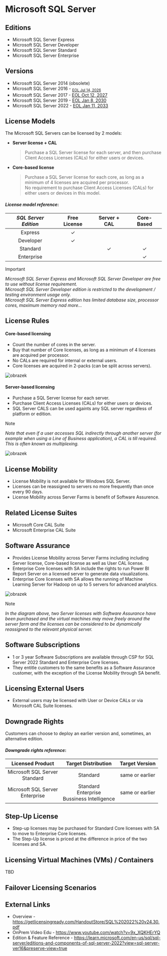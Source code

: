 # Microsoft SQL Server
## Editions
- Microsoft SQL Server Express
- Microsoft SQL Server Developer
- Microsoft SQL Server Standard
- Microsoft SQL Server Enterprise

## Versions
- Microsoft SQL Server 2014 (obsolete)
- Microsoft SQL Server 2016 - <sub>[EOL Jul 14, 2026](https://link-url-here.org)<sub>
- Microsoft SQL Server 2017 - [EOL Oct 12, 2027](https://link-url-here.org)
- Microsoft SQL Server 2019 - [EOL Jan 8, 2030](https://link-url-here.org)
- Microsoft SQL Server 2022 - [EOL Jan 11, 2033](https://link-url-here.org)

## License Models
The Microsoft SQL Servers can be licensed by 2 models:
- **Server license + CAL**
  > Purchase a SQL Server license for each server, and then purchase Client Access Licenses (CALs) for either users or devices.
- **Core-based license**
  > Purchase a SQL Server license for each core, as long as a minimum of 4 licenses are acquired per processor. <br>No requirement to purchase Client Access Licenses (CALs) for either users or devices in this model.
 
#### *License model reference*:
| **_SQL Server Edition_** | **Free License** | **Server + CAL** | **Core-Based** |
|:------------------------:|:----------------:|:----------------:|:--------------:|
| Express                  |         ✓        |                  |                |
| Developer                |         ✓        |                  |                |
| Standard                 |                  |         ✓        |        ✓       |
| Enterprise               |                  |                  |        ✓       |
  
> [!IMPORTANT]  
> *Microsoft SQL Server Express and Microsoft SQL Server Developer are free to use without license requirement.
> <br>Microsoft SQL Server Developer edition is restricted to the development / testing environment usage only.
> <br>Microsoft SQL Server Express edition has limited database size, processor cores, maximum memory nad more...*

## License Rules
#### Core-based licensing
- Count the number of cores in the server.
- Buy that number of Core licenses, as long as a minimum of 4 licenses are acquired per processor.
- No CALs are required for internal or external users.
- Core licenses are acquired in 2-packs (can be split across servers).
  
![obrazek](https://github.com/JiriSlof/KnowledgeBase/assets/168433423/9fe9b57d-9520-43b5-ba9f-624cae820dea)


#### Server-based licensing
- Purchase a SQL Server license for each server.
- Purchase Client Access Licenses (CALs) for either users or devices.
- SQL Server CALS can be used againts any SQL server regardless of platform or edition.

> [!NOTE] 
> *Note that even if a user accesses SQL indirectly through another server (for example when using a Line of Business application), a CAL is till required. This is often known as multiplexing.*

![obrazek](https://github.com/JiriSlof/KnowledgeBase/assets/168433423/f63e8e95-de5f-486d-a45a-b7a501a85920)


## License Mobility
- License Mobility is not available for Windows SQL Server.
- Licenses can be reassigned to servers no more frequently than once every 90 days.
- License Mobility across Server Farms is benefit of Software Assurence.

## Related License Suites
- Microsoft Core CAL Suite
- Microsoft Enterprise CAL Suite

## Software Assurance
- Provides License Mobility across Server Farms including including Server license, Core-based license as well as User CAL license.
- Enterprise Core licenses with SA include the rights to run Power BI Report Server on a licensed server to generate data visualizations.
- Enterprise Core licenses with SA allows the running of Machine Learning Server for Hadoop on up to 5 servers for advanced analytics.

![obrazek](https://github.com/JiriSlof/KnowledgeBase/assets/168433423/f2a7fcce-a03b-4b9a-8ad8-4b874c805e9e)

> [!NOTE] 
> *In the diagram above, two Server licenses with Software Assurance have been purchased and the virtual machines may move freely around the server farm and the licenses can be considered to be dynamically reassigned to the relevant physical server.*

## Software Subscriptions
- 1 or 3 year Software Subscriptions are available through CSP for SQL Server 2022 Standard and Enterprise Core licenses.
- They entitle customers to the same benefits as a Software Assurance customer, with the exception of the License Mobility through SA  benefit.

## Licensing External Users
- External users may be licensed with User or Device CALs or via Microsoft CAL Suite licenses.

## Downgrade Rights
Customers can choose to deploy an earlier version and, sometimes, an alternative edition.

#### *Downgrade rights reference*:
|         **Licensed Product**        	|               **Target Distribution**              	| **Target Version** 	|
|:-----------------------------------:	|:--------------------------------------------------:	|:------------------:	|
|  Microsoft SQL Server <br>Standard  	|                      Standard                      	|   same or earlier  	|
| Microsoft SQL Server <br>Enterprise 	| Standard <br>Enterprise <br>Bussiness Intelligence 	|   same or earlier  	|


## Step-Up License
- Step-up licenses may be purchased for Standard Core licenses with SA to move to Enterprise Core licenses.
- The Step-Up license is priced at the difference in price of the two licenses and SA.

## Licensing Virtual Machines (VMs) / Containers
TBD

## Failover Licensing Scenarios


## External Links
- Overview - https://getlicensingready.com/HandoutStore/SQL%202022%20v24.30.pdf
- OnPrem Video Edu - https://www.youtube.com/watch?v=9x_XQKHErYQ
- Edition & Feature Reference - https://learn.microsoft.com/en-us/sql/sql-server/editions-and-components-of-sql-server-2022?view=sql-server-ver16&preserve-view=true

